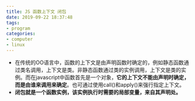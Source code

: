 ```yaml
---
title: JS 函数上下文 闭包
date: 2019-09-22 18:37:48
tags: 
- program
categories: 
- computer
- linux
---
```

* 在传统的OO语言中，函数的上下文是由声明函数时确定的，例如静态函数通过类名调用，上下文是类。非静态函数通过类的实例调用，上下文是类的实例。而在javascript中函数首先是一个对象，**它的上下文不能由声明时确定，而是由谁来调用来确定**。也可通过使用call()和apply()来强行指定上下文。
* **闭包就是一个函数实例，该实例执行时需要的局部变量，来自其声明处。**
